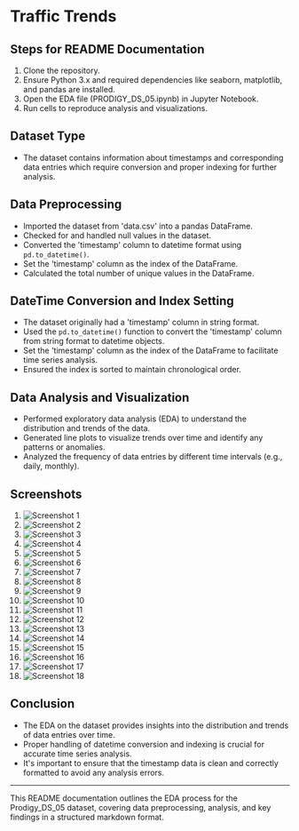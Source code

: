 # Traffic Trends

## Steps for README Documentation
1. Clone the repository.
2. Ensure Python 3.x and required dependencies like seaborn, matplotlib, and pandas are installed.
3. Open the EDA file (PRODIGY_DS_05.ipynb) in Jupyter Notebook.
4. Run cells to reproduce analysis and visualizations.

## Dataset Type
- The dataset contains information about timestamps and corresponding data entries which require conversion and proper indexing for further analysis.

## Data Preprocessing
- Imported the dataset from 'data.csv' into a pandas DataFrame.
- Checked for and handled null values in the dataset.
- Converted the 'timestamp' column to datetime format using `pd.to_datetime()`.
- Set the 'timestamp' column as the index of the DataFrame.
- Calculated the total number of unique values in the DataFrame.

## DateTime Conversion and Index Setting
- The dataset originally had a 'timestamp' column in string format.
- Used the `pd.to_datetime()` function to convert the 'timestamp' column from string format to datetime objects.
- Set the 'timestamp' column as the index of the DataFrame to facilitate time series analysis.
- Ensured the index is sorted to maintain chronological order.

## Data Analysis and Visualization
- Performed exploratory data analysis (EDA) to understand the distribution and trends of the data.
- Generated line plots to visualize trends over time and identify any patterns or anomalies.
- Analyzed the frequency of data entries by different time intervals (e.g., daily, monthly).

## Screenshots
1. ![Screenshot 1](https://github.com/AnshPandey74/PRODIGY_DS_05/blob/f4e27651a680b1e5574339ac9cd50e44707f3a84/screenshots/1.png)
2. ![Screenshot 2](https://github.com/AnshPandey74/PRODIGY_DS_05/blob/f4e27651a680b1e5574339ac9cd50e44707f3a84/screenshots/2.png)
3. ![Screenshot 3](https://github.com/AnshPandey74/PRODIGY_DS_05/blob/f4e27651a680b1e5574339ac9cd50e44707f3a84/screenshots/3.png)
4. ![Screenshot 4](https://github.com/AnshPandey74/PRODIGY_DS_05/blob/f4e27651a680b1e5574339ac9cd50e44707f3a84/screenshots/4.png)
5. ![Screenshot 5](https://github.com/AnshPandey74/PRODIGY_DS_05/blob/f4e27651a680b1e5574339ac9cd50e44707f3a84/screenshots/5.png)
6. ![Screenshot 6](https://github.com/AnshPandey74/PRODIGY_DS_05/blob/f4e27651a680b1e5574339ac9cd50e44707f3a84/screenshots/6.png)
7. ![Screenshot 7](https://github.com/AnshPandey74/PRODIGY_DS_05/blob/f4e27651a680b1e5574339ac9cd50e44707f3a84/screenshots/7.png)
8. ![Screenshot 8](https://github.com/AnshPandey74/PRODIGY_DS_05/blob/f4e27651a680b1e5574339ac9cd50e44707f3a84/screenshots/8.png)
9. ![Screenshot 9](https://github.com/AnshPandey74/PRODIGY_DS_05/blob/f4e27651a680b1e5574339ac9cd50e44707f3a84/screenshots/9.png)
10. ![Screenshot 10](https://github.com/AnshPandey74/PRODIGY_DS_05/blob/f4e27651a680b1e5574339ac9cd50e44707f3a84/screenshots/10.png)
11. ![Screenshot 11](https://github.com/AnshPandey74/PRODIGY_DS_05/blob/f4e27651a680b1e5574339ac9cd50e44707f3a84/screenshots/11.png)
12. ![Screenshot 12](https://github.com/AnshPandey74/PRODIGY_DS_05/blob/f4e27651a680b1e5574339ac9cd50e44707f3a84/screenshots/12.png)
13. ![Screenshot 13](https://github.com/AnshPandey74/PRODIGY_DS_05/blob/f4e27651a680b1e5574339ac9cd50e44707f3a84/screenshots/13.png)
14. ![Screenshot 14](https://github.com/AnshPandey74/PRODIGY_DS_05/blob/f4e27651a680b1e5574339ac9cd50e44707f3a84/screenshots/14.png)
15. ![Screenshot 15](https://github.com/AnshPandey74/PRODIGY_DS_05/blob/f4e27651a680b1e5574339ac9cd50e44707f3a84/screenshots/15.png)
16. ![Screenshot 16](https://github.com/AnshPandey74/PRODIGY_DS_05/blob/f4e27651a680b1e5574339ac9cd50e44707f3a84/screenshots/16.png)
17. ![Screenshot 17](https://github.com/AnshPandey74/PRODIGY_DS_05/blob/f4e27651a680b1e5574339ac9cd50e44707f3a84/screenshots/17.png)
18. ![Screenshot 18](https://github.com/AnshPandey74/PRODIGY_DS_05/blob/f4e27651a680b1e5574339ac9cd50e44707f3a84/screenshots/18.png)

## Conclusion
- The EDA on the dataset provides insights into the distribution and trends of data entries over time.
- Proper handling of datetime conversion and indexing is crucial for accurate time series analysis.
- It's important to ensure that the timestamp data is clean and correctly formatted to avoid any analysis errors.

---

This README documentation outlines the EDA process for the Prodigy_DS_05 dataset, covering data preprocessing, analysis, and key findings in a structured markdown format.

